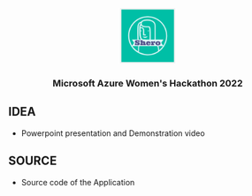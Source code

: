 
<div align="center"><a  href="#top"></a>

<img  src="https://github.com/harshiniKumar/job-portal-for-women/blob/main/source/job_portal/assets/SheroAppLogo.png"  alt="Logo"  width="100"  height="100"> 

<h3 align="center">Microsoft Azure Women's Hackathon 2022</h3>
  
</div> 

## IDEA

- Powerpoint presentation and Demonstration video

## SOURCE
- Source code of the Application
